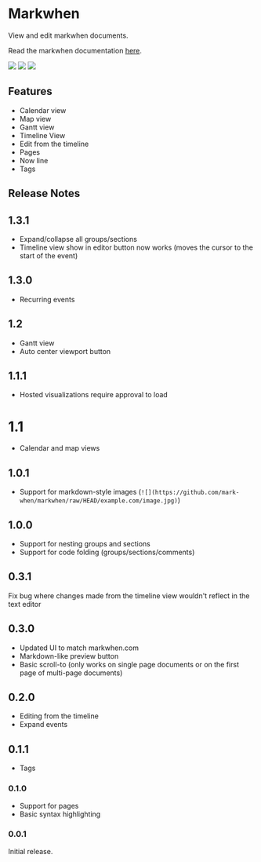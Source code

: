 # Markwhen

View and edit markwhen documents.

Read the markwhen documentation [here](https://docs.markwhen.com).

![](https://blog.markwhen.com/images/calendar2.png)
![](https://blog.markwhen.com/images/calendar_comp2.png)
![](https://blog.markwhen.com/images/calendar_comp3.png)

## Features

- Calendar view
- Map view
- Gantt view
- Timeline View
- Edit from the timeline
- Pages
- Now line
- Tags

## Release Notes

## 1.3.1
- Expand/collapse all groups/sections
- Timeline view show in editor button now works (moves the cursor to the start of the event)


## 1.3.0
- Recurring events

## 1.2
- Gantt view
- Auto center viewport button

## 1.1.1

- Hosted visualizations require approval to load

# 1.1

- Calendar and map views

## 1.0.1

- Support for markdown-style images (`![](https://github.com/mark-when/markwhen/raw/HEAD/example.com/image.jpg)`)

## 1.0.0

- Support for nesting groups and sections
- Support for code folding (groups/sections/comments)

## 0.3.1

Fix bug where changes made from the timeline view wouldn't reflect in the text editor

## 0.3.0

- Updated UI to match markwhen.com
- Markdown-like preview button
- Basic scroll-to (only works on single page documents or on the first page of multi-page documents)

## 0.2.0

- Editing from the timeline
- Expand events

## 0.1.1

- Tags

### 0.1.0

- Support for pages
- Basic syntax highlighting

### 0.0.1

Initial release.
